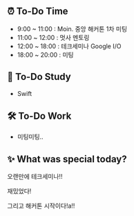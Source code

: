 ## ⏰ To-Do Time

-   9:00 ~ 11:00 : Moin. 중앙 해커톤 1차 미팅
-   11:00 ~ 12:00 : 멋사 멘토링
-   12:00 ~ 18:00 : 테크세미나 Google I/O
-   18:00 ~ 20:00 : 미팅

## 📖 To-Do Study

-   Swift

## 🛠️ To-Do Work

-   미팅미팅..

## ✨ What was special today?

오랜만에 테크세미나!!

재밌었다!

그리고 해커톤 시작이다!a!!
